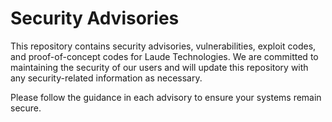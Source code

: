 # Security Advisories

This repository contains security advisories, vulnerabilities, exploit codes, and proof-of-concept codes for Laude Technologies. We are committed to maintaining the security of our users and will update this repository with any security-related information as necessary.

Please follow the guidance in each advisory to ensure your systems remain secure.
